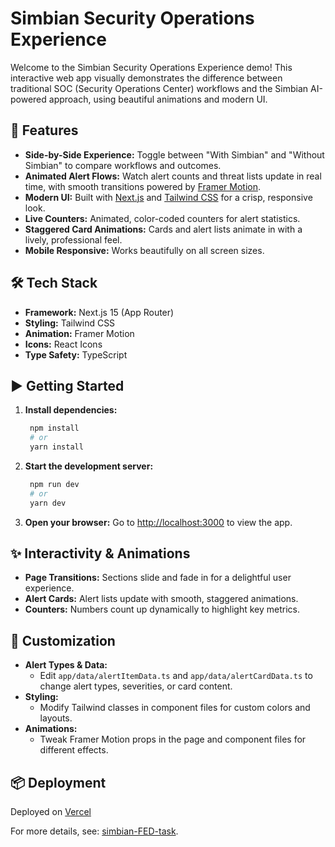 # Simbian Security Operations Experience

Welcome to the Simbian Security Operations Experience demo! This interactive web app visually demonstrates the difference between traditional SOC (Security Operations Center) workflows and the Simbian AI-powered approach, using beautiful animations and modern UI.

## 🚀 Features

- **Side-by-Side Experience:** Toggle between "With Simbian" and "Without Simbian" to compare workflows and outcomes.
- **Animated Alert Flows:** Watch alert counts and threat lists update in real time, with smooth transitions powered by [Framer Motion](https://www.framer.com/motion/).
- **Modern UI:** Built with [Next.js](https://nextjs.org/) and [Tailwind CSS](https://tailwindcss.com/) for a crisp, responsive look.
- **Live Counters:** Animated, color-coded counters for alert statistics.
- **Staggered Card Animations:** Cards and alert lists animate in with a lively, professional feel.
- **Mobile Responsive:** Works beautifully on all screen sizes.

## 🛠️ Tech Stack

- **Framework:** Next.js 15 (App Router)
- **Styling:** Tailwind CSS
- **Animation:** Framer Motion
- **Icons:** React Icons
- **Type Safety:** TypeScript

## ▶️ Getting Started

1. **Install dependencies:**
   ```bash
    npm install
    # or
    yarn install
   ```
2. **Start the development server:**
   ```bash
    npm run dev
    # or
    yarn dev
   ```
3. **Open your browser:**
   Go to [http://localhost:3000](http://localhost:3000) to view the app.

## ✨ Interactivity & Animations

- **Page Transitions:** Sections slide and fade in for a delightful user experience.
- **Alert Cards:** Alert lists update with smooth, staggered animations.
- **Counters:** Numbers count up dynamically to highlight key metrics.

## 🧩 Customization

- **Alert Types & Data:**
  - Edit `app/data/alertItemData.ts` and `app/data/alertCardData.ts` to change alert types, severities, or card content.
- **Styling:**
  - Modify Tailwind classes in component files for custom colors and layouts.
- **Animations:**
  - Tweak Framer Motion props in the page and component files for different effects.

## 📦 Deployment

Deployed on [Vercel](https://vercel.com/)

For more details, see: [simbian-FED-task](https://simbian-task.vercel.app/).

